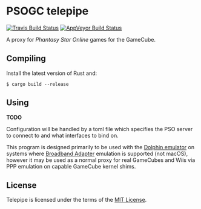 # PSOGC telepipe

[![Travis Build Status](https://travis-ci.org/BygoneWorlds/telepipe.svg?branch=master)](https://travis-ci.org/BygoneWorlds/telepipe)
[![AppVeyor Build Status](https://ci.appveyor.com/api/projects/status/github/BygoneWorlds/telepipe/?svg=true&branch=master)](https://ci.appveyor.com/project/Furyhunter/telepipe)

A proxy for _Phantasy Star Online_ games for the GameCube.

## Compiling

Install the latest version of Rust and:

    $ cargo build --release

## Using

**TODO**

Configuration will be handled by a toml file which specifies the PSO server
to connect to and what interfaces to bind on.

This program is designed primarily to be used with the [Dolphin emulator] on
systems where [Broadband Adapter] emulation is supported (not macOS), however
it may be used as a normal proxy for real GameCubes and Wiis via PPP emulation
on capable GameCube kernel shims.

## License

Telepipe is licensed under the terms of the [MIT License].

[Dolphin emulator]: http://dolphin-emu.org/
[Broadband Adapter]: https://wiki.dolphin-emu.org/index.php?title=Broadband_Adapter
[MIT License]: http://spdx.org/licenses/MIT.html
